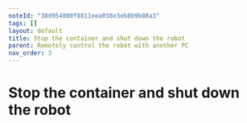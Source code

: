 ```yaml
---
noteId: "38d954800f8811eea038e3eb8b9b08a3"
tags: []
layout: default
title: Stop the container and shut down the robot
parent: Remotely control the robot with another PC
nav_order: 3
---
```


# Stop the container and shut down the robot